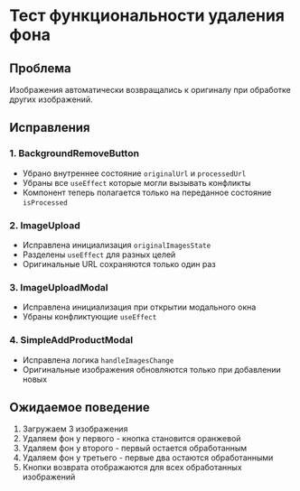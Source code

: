 # Тест функциональности удаления фона

## Проблема
Изображения автоматически возвращались к оригиналу при обработке других изображений.

## Исправления

### 1. BackgroundRemoveButton
- Убрано внутреннее состояние `originalUrl` и `processedUrl`
- Убраны все `useEffect` которые могли вызывать конфликты
- Компонент теперь полагается только на переданное состояние `isProcessed`

### 2. ImageUpload
- Исправлена инициализация `originalImagesState`
- Разделены `useEffect` для разных целей
- Оригинальные URL сохраняются только один раз

### 3. ImageUploadModal
- Исправлена инициализация при открытии модального окна
- Убраны конфликтующие `useEffect`

### 4. SimpleAddProductModal
- Исправлена логика `handleImagesChange`
- Оригинальные изображения обновляются только при добавлении новых

## Ожидаемое поведение
1. Загружаем 3 изображения
2. Удаляем фон у первого - кнопка становится оранжевой
3. Удаляем фон у второго - первый остается обработанным
4. Удаляем фон у третьего - первые два остаются обработанными
5. Кнопки возврата отображаются для всех обработанных изображений
